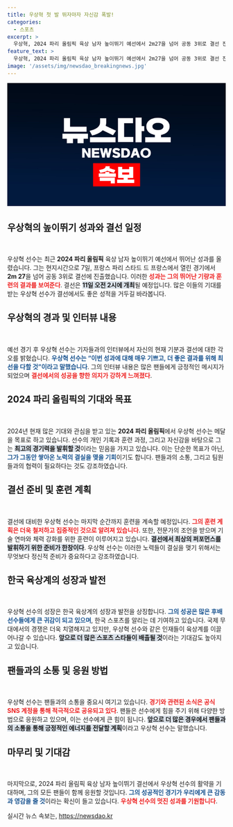 ```yaml
---
title: 우상혁 첫 발 뛰자마자 자신감 폭발!
categories:
  - 스포츠
excerpt: >
  우상혁, 2024 파리 올림픽 육상 남자 높이뛰기 예선에서 2m27을 넘어 공동 3위로 결선 진출! 메달 경쟁이 펼쳐질 결선은 11일 열립니다. 우상혁의 소감이 담긴 인터뷰 영상도 놓치지 마세요!
feature_text: >
  우상혁, 2024 파리 올림픽 육상 남자 높이뛰기 예선에서 2m27을 넘어 공동 3위로 결선 진출! 메달 경쟁이 펼쳐질 결선은 11일 열립니다. 우상혁의 소감이 담긴 인터뷰 영상도 놓치지 마세요!
image: '/assets/img/newsdao_breakingnews.jpg'
---
```


<p><img src="/assets/img/newsdao_breakingnews.jpg" alt="flaretime 속보" /></p>

<h2 data-ke-size="size26">우상혁의 높이뛰기 성과와 결선 일정</h2>

<p data-ke-size="size16">&nbsp;</p>

<p>우상혁 선수는 최근 <b>2024 파리 올림픽</b> 육상 남자 높이뛰기 예선에서 뛰어난 성과를 올렸습니다. 그는 현지시간으로 7일, 프랑스 파리 스타드 드 프랑스에서 열린 경기에서 <b>2m 27</b>을 넘어 공동 3위로 결선에 진출했습니다. 이러한 <b><span style="color: #ee2323;">성과는 그의 뛰어난 기량과 훈련의 결과를 보여준다</span></b>. 결선은 <b><span style="background-color: #21538527;">11일 오전 2시에 개최</span></b>될 예정입니다. 많은 이들의 기대를 받는 우상혁 선수가 결선에서도 좋은 성적을 거두길 바라봅니다.</p>

<h2 data-ke-size="size26">우상혁의 경과 및 인터뷰 내용</h2>

<p data-ke-size="size16">&nbsp;</p>

<p>예선 경기 후 우상혁 선수는 기자들과의 인터뷰에서 자신의 현재 기분과 결선에 대한 각오를 밝혔습니다. <b><span style="color: #1a5490;">우상혁 선수는 “이번 성과에 대해 매우 기쁘고, 더 좋은 결과를 위해 최선을 다할 것”이라고 말했습니다</span></b>. 그의 인터뷰 내용은 많은 팬들에게 긍정적인 메시지가 되었으며 <b><span style="color: #ee2323;">결선에서의 성공을 향한 의지가 강하게 느껴졌다</span></b>. </p>

<h2 data-ke-size="size26">2024 파리 올림픽의 기대와 목표</h2>

<p data-ke-size="size16">&nbsp;</p>

<p>2024년 현재 많은 기대와 관심을 받고 있는 <b>2024 파리 올림픽</b>에서 우상혁 선수는 메달을 목표로 하고 있습니다. 선수의 개인 기록과 훈련 과정, 그리고 자신감을 바탕으로 그는 <b><span style="background-color: #21538527;">최고의 경기력을 발휘할 것</span></b>이라는 믿음을 가지고 있습니다. 이는 단순한 목표가 아닌, <b><span style="color: #1a5490;">그가 그동안 쌓아온 노력의 결실을 맺을 기회</span></b>이기도 합니다. 팬들과의 소통, 그리고 팀원들과의 협력이 필요하다는 것도 강조하였습니다.</p>

<h2 data-ke-size="size26">결선 준비 및 훈련 계획</h2>

<p data-ke-size="size16">&nbsp;</p>

<p>결선에 대비한 우상혁 선수는 마지막 순간까지 훈련을 계속할 예정입니다. <b><span style="color: #ee2323;">그의 훈련 계획은 더욱 철저하고 집중적인 것으로 알려져 있습니다</span></b>. 또한, 전문가의 조언을 받으며 기술 연마와 체력 강화를 위한 훈련이 이루어지고 있습니다. <b><span style="background-color: #21538527;">결선에서 최상의 퍼포먼스를 발휘하기 위한 준비가 한창이다</span></b>. 우상혁 선수는 이러한 노력들이 결실을 맺기 위해서는 무엇보다 정신적 준비가 중요하다고 강조하였습니다.</p>

<h2 data-ke-size="size26">한국 육상계의 성장과 발전</h2>

<p data-ke-size="size16">&nbsp;</p>

<p>우상혁 선수의 성장은 한국 육상계의 성장과 발전을 상징합니다. <b><span style="color: #1a5490;">그의 성공은 많은 후배 선수들에게 큰 귀감이 되고 있으며</span></b>, 한국 스포츠를 알리는 데 기여하고 있습니다. 국제 무대에서의 경쟁은 더욱 치열해지고 있지만, 우상혁 선수와 같은 인재들이 육상계를 이끌어나갈 수 있습니다. <b><span style="background-color: #21538527;">앞으로 더 많은 스포츠 스타들이 배출될 것</span></b>이라는 기대감도 높아지고 있습니다. </p>

<h2 data-ke-size="size26">팬들과의 소통 및 응원 방법</h2>

<p data-ke-size="size16">&nbsp;</p>

<p>우상혁 선수는 팬들과의 소통을 중요시 여기고 있습니다. <b><span style="color: #ee2323;">경기와 관련된 소식은 공식 SNS 계정을 통해 적극적으로 공유되고 있다</span></b>. 팬들은 선수에게 힘을 주기 위해 다양한 방법으로 응원하고 있으며, 이는 선수에게 큰 힘이 됩니다. <b><span style="background-color: #21538527;">앞으로 더 많은 경우에서 팬들과의 소통을 통해 긍정적인 에너지를 전달할 계획</span></b>이라고 우상혁 선수는 말했습니다.</p>

<h2 data-ke-size="size26">마무리 및 기대감</h2>

<p data-ke-size="size16">&nbsp;</p>

<p>마지막으로, 2024 파리 올림픽 육상 남자 높이뛰기 결선에서 우상혁 선수의 활약을 기대하며, 그의 모든 팬들이 함께 응원할 것입니다. <b><span style="color: #1a5490;">그의 성공적인 경기가 우리에게 큰 감동과 영감을 줄 것</span></b>이라는 확신이 들고 있습니다. <b><span style="color: #ee2323;">우상혁 선수의 멋진 성과를 기원합니다</span></b>.</p>
실시간 뉴스 속보는, <a href="https://newsdao.kr" rel="dofollow">https://newsdao.kr</a>


